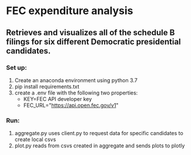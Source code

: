 # FEC expenditure analysis 
## Retrieves and visualizes all of the schedule B filings for six different Democratic presidential candidates.

### Set up:
1. Create an anaconda environment using python 3.7
2. pip install requirements.txt
3. create a .env file with the following two properties:
   * KEY=FEC API developer key
   * FEC_URL="https://api.open.fec.gov/v1"

### Run: 
1. aggregate.py uses client.py to request data for specific candidates to create local csvs
2. plot.py reads from csvs created in aggregate and sends plots to plotly 